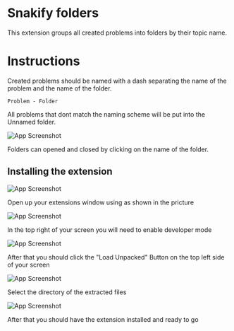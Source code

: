 
# Snakify folders

This extension groups all created problems into folders by their topic name.



# Instructions

Created problems should be named with a dash separating the name of the problem and the name of the folder.
```
Problem - Folder
```
All problems that dont match the naming scheme will be put into the Unnamed folder.

![App Screenshot](https://cdn.discordapp.com/attachments/909428087224160311/1076131974005149836/image.png)

Folders can opened and closed by clicking on the name of the folder.






## Installing the extension

![App Screenshot](https://cdn.discordapp.com/attachments/909428087224160311/1076127022553772082/image.png)

Open up your extensions window using as shown in the pricture


![App Screenshot](https://cdn.discordapp.com/attachments/909428087224160311/1076127155693555772/image.png)

In the top right of your screen you will need to enable developer mode

![App Screenshot](https://cdn.discordapp.com/attachments/909428087224160311/1076127267253669909/image.png)

After that you should click the "Load Unpacked" Button on the top left side of your screen

![App Screenshot](https://cdn.discordapp.com/attachments/909428087224160311/1076127607176839220/image.png)

Select the directory of the extracted files

![App Screenshot](https://cdn.discordapp.com/attachments/909428087224160311/1076127672322769106/image.png)

After that you should have the extension installed and ready to go

